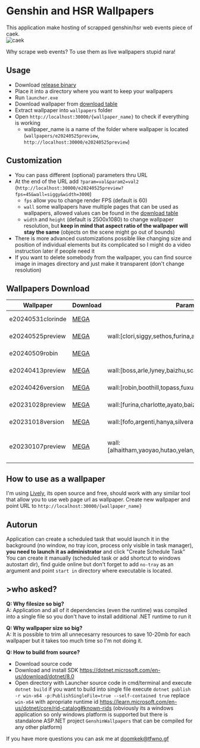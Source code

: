 # Genshin and HSR Wallpapers
This application make hosting of scrapped genshin/hsr web events piece of caek.<br>
![caek](https://github.com/doomkek/GenshinWallpapers/assets/141933494/6be667e9-d8db-4c56-9449-3971136c3199)

Why scrape web events? To use them as live wallpapers stupid nara!

## Usage 
- Download [release binary](https://github.com/doomkek/GenshinWallpapers/releases)
- Place it into a directory where you want to keep your wallpapers
- Run `launcher.exe`
- Download wallpaper from [download table](#wallpapers-download)
- Extract wallpaper into `wallpapers` folder
- Open `http://localhost:30000/{wallpaper_name}` to check if everything is working
	- wallpaper_name is a name of the folder where wallpaper is located (`wallpapers/e20240525preview`, `http://localhost:30000/e20240525preview`) 

## Customization
- You can pass different (optional) parameters thru URL 
- At the end of the URL add `?param=val&param2=val2` (`http://localhost:30000/e20240525preview?fps=45&wall=siggy&width=3000`)
	- `fps` allow you to change render FPS (default is 60)
	- `wall` some wallpapers have multiple pages that can be used as wallpapers, allowed values can be found in the [download table](#wallpapers-download)
 	- `width` and `height` (default is 2500x1080) to change wallpaper resolution, but **keep in mind that aspect ratio of the wallpaper will stay the same** (objects on the scene might go out of bounds)
 - There is more advanced customizations possible like changing size and position of individual elements but its complicated so I might do a video instruction later if people need it
 - If you want to delete somebody from the wallpaper, you can find source image in images directory and just make it transparent (don't change resolution)

## Wallpapers Download
|Wallpaper|Download|Parameters|Preview|
| ------------- | ------------- | ------------- | ------------- |
|e20240531clorinde|[MEGA](https://mega.nz/folder/jSQQVL4A#3au8fkjF91mFzEF3CfiRYQ)||![udv0u0ov](https://github.com/doomkek/GenshinWallpapers/assets/141933494/e6fe01ce-0376-4d2c-bf1d-9d4cf1bf977a)|
|e20240525preview|[MEGA](https://mega.nz/folder/6LYTGa7R#0XswrjmKle7zvsfVnvODcg)|wall:[clori,siggy,sethos,furina,alhaitham]|![jqqztv1j](https://github.com/doomkek/GenshinWallpapers/assets/141933494/d71d4ddc-4402-4d30-98d1-ad524520162e)|
|e20240509robin|[MEGA](https://mega.nz/folder/KS5CjRRB#n4EWDXkZ-7DDdlNDvvMLHw)||![1yuq4gvr](https://github.com/doomkek/GenshinWallpapers/assets/141933494/c87c8633-5ef7-4d49-af4e-e69beaf96328)|
|e20240413preview|[MEGA](https://mega.nz/folder/TbxFSILa#Gh5AQ5ABpq0OgKzmx5_bHA)|wall:[boss,arle,lyney,baizhu,scara]|![mo14yfdr](https://github.com/doomkek/GenshinWallpapers/assets/141933494/0388873b-775a-4f89-8be5-3200c7b4a003)|
|e20240426version|[MEGA](https://mega.nz/folder/vLglhLRa#v1xNx4KtjI4GkRtDHVyl8Q)|wall:[robin,boothill,topass,fuxua]|![z53jx1xs](https://github.com/doomkek/GenshinWallpapers/assets/141933494/1eb30c5a-71ac-4593-b5a7-d6da8bac12fb)|
|e20231028preview|[MEGA](https://mega.nz/folder/mXAlWYpb#2w1MKKRLTy3nKgp-uq4fPw)|wall:[furina,charlotte,ayato,baizhu,cyno]|![lkmxa3v0](https://github.com/doomkek/GenshinWallpapers/assets/141933494/fd87f4a0-5807-41af-bed8-09fd55fdd7a8)|
|e20231018version|[MEGA](https://mega.nz/folder/jf5XWAwD#r1OYxTg7BVwDtew2ou2nVQ)|wall:[fofo,argenti,hanya,silverass]|![lfn04qzl](https://github.com/doomkek/GenshinWallpapers/assets/141933494/8a52606b-c202-4e46-859e-e227b519bf28)|
|e20230107preview|[MEGA](https://mega.nz/folder/HXwFyLYL#Q2MT0x06LjEu9HWSGStoRA)|wall:[alhaitham,yaoyao,hutao,yelan,xiao,ayaka(pretty),lisa,ganyu]|![c1us20fs](https://github.com/doomkek/GenshinWallpapers/assets/141933494/de696797-95c2-47d1-855a-e31ad14218c4) ![nvmli35m](https://github.com/doomkek/GenshinWallpapers/assets/141933494/7c46f42f-46ca-439f-8dbb-3b3700d32a32)|





## How to use as a wallpaper 
I'm using [Lively](https://www.rocksdanister.com/lively/), its open source and free, should work with any similar tool that allow you to use web page url as wallpaper.
Create new wallpaper and point URL to `http://localhost:30000/{wallpaper_name}`

## Autorun
Application can create a scheduled task that would launch it in the background (no window, no tray icon, process only visible in task manager), **you need to launch it as administrator** and click "Create Schedule Task" <br>
You can create it manually (scheduled task or add shortcut to windows autostart dir), find guide online but don't forget to add `no-tray` as an argument and point `start in` directory where executable is located.


## >who asked?
**Q: Why filesize so big?** <br>
A: Application and all of it dependencies (even the runtime) was compiled into a single file so you don't have to install additional .NET runtime to run it

**Q: Why wallpaper size so big?** <br>
A: It is possible to trim all unnecesarry resources to save 10-20mb for each wallpaper but it takes too much time so I'm not doing it. <br>

**Q: How to build from source?** <br>
- Download source code
- Download and install SDK https://dotnet.microsoft.com/en-us/download/dotnet/8.0
- Open directory with Launcher source code in cmd/terminal and execute `dotnet build` if you want to build into single file execute `dotnet publish -r win-x64 -p:PublishSingleFile=true --self-contained true` replace `win-x64` with apropriate runtime id https://learn.microsoft.com/en-us/dotnet/core/rid-catalog#known-rids (obviously its a windows application so only windows platform is supported but there is standalone ASP.NET project `GenshinWallpapers` that can be compiled for any other platform)

If you have more questions you can ask me at doomkek@tfwno.gf
